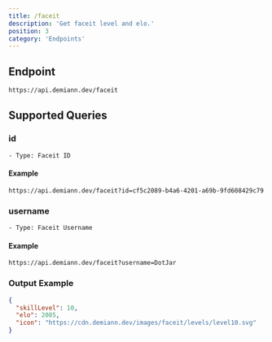 ```yaml
---
title: /faceit
description: 'Get faceit level and elo.'
position: 3
category: 'Endpoints'
---
```


## Endpoint

```bash
https://api.demiann.dev/faceit
```

## Supported Queries

### id

    - Type: Faceit ID

#### Example

```
https://api.demiann.dev/faceit?id=cf5c2089-b4a6-4201-a69b-9fd608429c79
```

### username

    - Type: Faceit Username

#### Example

```
https://api.demiann.dev/faceit?username=DotJar
```

### Output Example

```json
{
  "skillLevel": 10,
  "elo": 2085,
  "icon": "https://cdn.demiann.dev/images/faceit/levels/level10.svg"
}
```

